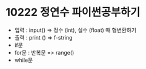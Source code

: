 # 10222 정연수 파이썬공부하기
+ 입력 : input() => 정수 (int), 실수 (float) 때 형변환하기 
+ 출력 : print () => f-string
+ if문
+ for문 : 반복문 => range()
+ while문
